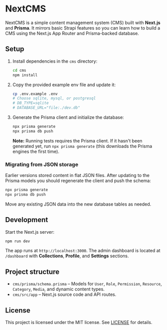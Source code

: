 # NextCMS

NextCMS is a simple content management system (CMS) built with **Next.js** and **Prisma**. It mirrors basic Strapi features so you can learn how to build a CMS using the Next.js App Router and Prisma-backed database.

## Setup

1. Install dependencies in the `cms` directory:
   ```bash
   cd cms
   npm install
   ```
2. Copy the provided example env file and update it:
   ```bash
   cp .env.example .env
   # Choose sqlite, mysql, or postgresql
   # DB_TYPE=sqlite
   # DATABASE_URL="file:./dev.db"
   ```
3. Generate the Prisma client and initialize the database:
   ```bash
   npx prisma generate
   npx prisma db push
   ```

   **Note:** Running tests requires the Prisma client. If it hasn't been generated yet, run `npx prisma generate` (this downloads the Prisma engines the first time).

### Migrating from JSON storage

Earlier versions stored content in flat JSON files. After updating to the Prisma models you should regenerate the client and push the schema:

```bash
npx prisma generate
npx prisma db push
```

Move any existing JSON data into the new database tables as needed.

## Development

Start the Next.js server:
```bash
npm run dev
```
The app runs at `http://localhost:3000`. The admin dashboard is located at `/dashboard` with **Collections**, **Profile**, and **Settings** sections.

## Project structure

- `cms/prisma/schema.prisma` – Models for `User`, `Role`, `Permission`, `Resource`, `Category`, `Media`, and dynamic content types.
- `cms/src/app` – Next.js source code and API routes.


## License

This project is licensed under the MIT license. See [LICENSE](LICENSE) for details.
